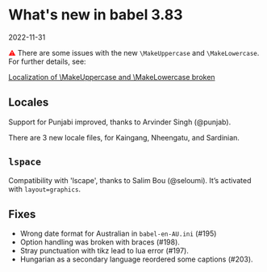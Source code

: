 # What's new in babel 3.83

2022-11-31

<span style="color:red;">⚠</span> There are some issues with the
new `\MakeUppercase` and `\MakeLowercase`. For further details, see:

[Localization of \MakeUppercase and \MakeLowercase broken](https://github.com/latex3/babel/issues/189)

## Locales

Support for Punjabi improved, thanks to Arvinder Singh (@punjab).

There are 3 new locale files, for Kaingang, Nheengatu, and Sardinian.

## `lspace`

Compatibility with 'lscape', thanks to Salim Bou (@seloumi). It’s
activated with `layout=graphics`.

## Fixes

* Wrong date format for Australian in `babel-en-AU.ini` (#195)
* Option handling was broken with braces (#198).
* Stray punctuation with tikz lead to lua error (#197).
* Hungarian as a secondary language reordered some captions (#203).





